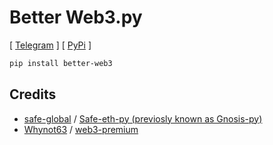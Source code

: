 # Better Web3.py
[ [Telegram](https://t.me/cum_insider) ] [ [PyPi](https://pypi.org/project/better-web3) ]

```bash
pip install better-web3
```

## Credits
- [safe-global](https://github.com/safe-global) / [Safe-eth-py (previosly known as Gnosis-py)](https://github.com/safe-global/safe-eth-py)
- [Whynot63](https://github.com/Whynot63) / [web3-premium](https://github.com/Whynot63/web3-premium)
